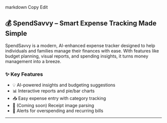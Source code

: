 markdown
Copy
Edit
## 💰 SpendSavvy – Smart Expense Tracking Made Simple

SpendSavvy is a modern, AI-enhanced expense tracker designed to help individuals and families manage their finances with ease. With features like budget planning, visual reports, and spending insights, it turns money management into a breeze.

### ✨ Key Features

- 💡 AI-powered insights and budgeting suggestions
- 📊 Interactive reports and pie/bar charts
- 📥 Easy expense entry with category tracking
- 🧾 (Coming soon) Receipt image parsing
- 🔔 Alerts for overspending and recurring bills

---
